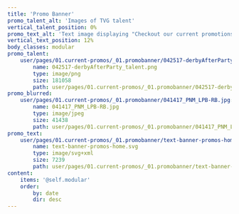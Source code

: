 ```yaml
---
title: 'Promo Banner'
promo_talent_alt: 'Images of TVG talent'
vertical_talent_position: 0%
promo_text_alt: 'Text image displaying "Checkout our current promotions"'
vertical_text_position: 12%
body_classes: modular
promo_talent:
    user/pages/01.current-promos/_01.promobanner/042517-derbyAfterParty_talent.png:
        name: 042517-derbyAfterParty_talent.png
        type: image/png
        size: 181058
        path: user/pages/01.current-promos/_01.promobanner/042517-derbyAfterParty_talent.png
promo_blurred:
    user/pages/01.current-promos/_01.promobanner/041417_PNM_LPB-RB.jpg:
        name: 041417_PNM_LPB-RB.jpg
        type: image/jpeg
        size: 41438
        path: user/pages/01.current-promos/_01.promobanner/041417_PNM_LPB-RB.jpg
promo_text:
    user/pages/01.current-promos/_01.promobanner/text-banner-promos-home.svg:
        name: text-banner-promos-home.svg
        type: image/svg+xml
        size: 7239
        path: user/pages/01.current-promos/_01.promobanner/text-banner-promos-home.svg
content:
    items: '@self.modular'
    order:
        by: date
        dir: desc
---
```


